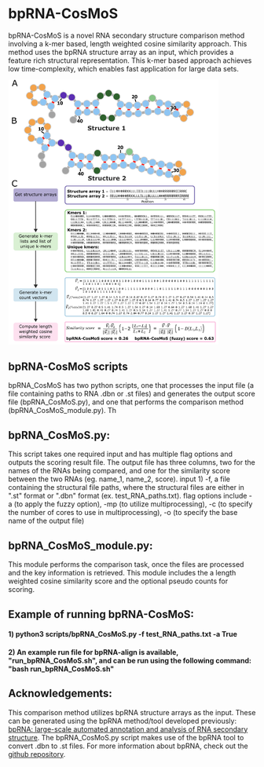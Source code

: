 # bpRNA-CosMoS
bpRNA-CosMoS is a novel RNA secondary structure comparison method involving a k-mer based, length weighted cosine similarity approach. This method uses the bpRNA structure array as an input, which provides a feature rich structural representation. This k-mer based approach achieves low time-complexity, which enables fast application for large data sets. 

<img src="./Figure1_final.png" width="428"/>

## bpRNA-CosMoS scripts
bpRNA_CosMoS has two python scripts, one that processes the input file (a file containing paths to RNA .dbn or .st files) and generates the output score file (bpRNA_CosMoS.py), and one that performs the comparison method (bpRNA_CosMoS_module.py). Th

## bpRNA_CosMoS.py: 
This script takes one required input and has multiple flag options and outputs the scoring result file. The output file has three columns, two for the names of the RNAs being compared, and one for the similarity score between the two RNAs (eg. name_1, name_2, score). input 1) -f, a file containing the structural file paths, where the structural files are either in ".st" format or ".dbn" format (ex. test_RNA_paths.txt). flag options include -a (to apply the fuzzy option), -mp (to utilize multiprocessing), -c (to specify the number of cores to use in multiprocessing), -o (to specify the base name of the output file)

## bpRNA_CosMoS_module.py: 
This module performs the comparison task, once the files are processed and the key information is retrieved. 
This module includes the a length weighted cosine similarity score and the optional pseudo counts for scoring.

## Example of running bpRNA-CosMoS:
#### 1)  python3 scripts/bpRNA_CosMoS.py -f test_RNA_paths.txt -a True

#### 2)  An example run file for bpRNA-align is available, "run_bpRNA_CosMoS.sh", and can be run using the following command: "bash run_bpRNA_CosMoS.sh"

## Acknowledgements: 
This comparison method utilizes bpRNA structure arrays as the input. These can be generated using the bpRNA method/tool developed previously: [bpRNA: large-scale automated annotation and analysis of RNA secondary structure](https://academic.oup.com/nar/article/46/11/5381/4994207). The bpRNA_CosMoS.py script makes use of the bpRNA tool to convert .dbn to .st files. For more information about bpRNA, check out the [github repository](https://github.com/hendrixlab/bpRNA).


